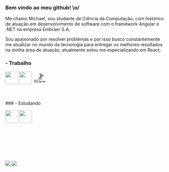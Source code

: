 ### Bem vindo ao meu github! \o/

Me chamo Michael, sou studante de Ciência da Computação, com histórico de atuação
em desenvolvimento de software com o framework Angular e .NET na empresa Embraer S.A;

Sou apaixonado por resolver problemas e por isso busco constantemente me atualizar
no mundo da tecnologia para entregar os melhores resultados na minha área de atuação,
atualmente estou me especializando em  React; 

### - Trabalho

<img src="https://cdn.jsdelivr.net/gh/devicons/devicon/icons/angularjs/angularjs-original.svg" width="40" height="40"/> <img src="https://cdn.jsdelivr.net/gh/devicons/devicon/icons/dot-net/dot-net-original.svg" width="40" height="40"/> <img src="https://github.com/devicons/devicon/blob/master/icons/microsoftsqlserver/microsoftsqlserver-plain-wordmark.svg" width="40" height="40"/>

<br/>
<br/>
### - Estudando

<img src="https://cdn.jsdelivr.net/gh/devicons/devicon/icons/react/react-original.svg" width="40" height="40"/>     <img src="https://cdn.jsdelivr.net/gh/devicons/devicon/icons/javascript/javascript-original.svg" width="40" height="40"/>
<br/>
<br/>
<br/>
<br/>
<br/>
<br/>
<br/>
<div>
    <a href="https://github.com/michalPortes">
    <img height="180em" src="https://github-readme-stats.vercel.app/api/top-langs/?username=michalPortes&layout=compact&langs_count=7&theme=dracula"/>
    <img height="180em" src="https://github-readme-stats.vercel.app/api?username=michalPortes&show_icons=true&theme=dracula&include_all_commits=true&count_private=true"/>
</div>
